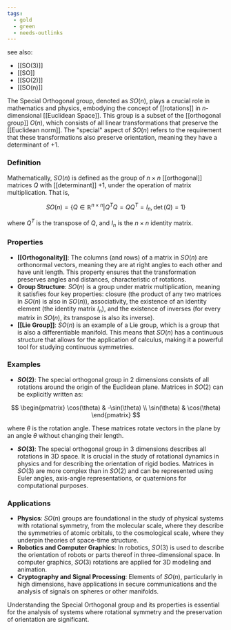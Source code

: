 ```yaml
---
tags:
  - gold
  - green
  - needs-outlinks
---
```


see also:
- [[SO(3)]]
- [[SO]]
- [[SO(2)]]
- [[SO(n)]]

The Special Orthogonal group, denoted as $SO(n)$, plays a crucial role in mathematics and physics, embodying the concept of [[rotations]] in $n$-dimensional [[Euclidean Space]]. This group is a subset of the [[orthogonal group]] $O(n)$, which consists of all linear transformations that preserve the [[Euclidean norm]]. The "special" aspect of $SO(n)$ refers to the requirement that these transformations also preserve orientation, meaning they have a determinant of +1.

### Definition

Mathematically, $SO(n)$ is defined as the group of $n \times n$ [[orthogonal]] matrices $Q$ with [[determinant]] +1, under the operation of matrix multiplication. That is,

$$SO(n) = \{Q \in \mathbb{R}^{n \times n} | Q^TQ = QQ^T = I_n, \det(Q) = 1\}$$

where $Q^T$ is the transpose of $Q$, and $I_n$ is the $n \times n$ identity matrix.

### Properties

- **[[Orthogonality]]**: The columns (and rows) of a matrix in $SO(n)$ are orthonormal vectors, meaning they are at right angles to each other and have unit length. This property ensures that the transformation preserves angles and distances, characteristic of rotations.
- **Group Structure**: $SO(n)$ is a group under matrix multiplication, meaning it satisfies four key properties: closure (the product of any two matrices in $SO(n)$ is also in $SO(n)$), associativity, the existence of an identity element (the identity matrix $I_n$), and the existence of inverses (for every matrix in $SO(n)$, its transpose is also its inverse).
- **[[Lie Group]]**: $SO(n)$ is an example of a Lie group, which is a group that is also a differentiable manifold. This means that $SO(n)$ has a continuous structure that allows for the application of calculus, making it a powerful tool for studying continuous symmetries.

### Examples

- **$SO(2)$**: The special orthogonal group in 2 dimensions consists of all rotations around the origin of the Euclidean plane. Matrices in $SO(2)$ can be explicitly written as:

$$
\begin{pmatrix}
\cos(\theta) & -\sin(\theta) \\
\sin(\theta) & \cos(\theta)
\end{pmatrix}
$$

where $\theta$ is the rotation angle. These matrices rotate vectors in the plane by an angle $\theta$ without changing their length.

- **$SO(3)$**: The special orthogonal group in 3 dimensions describes all rotations in 3D space. It is crucial in the study of rotational dynamics in physics and for describing the orientation of rigid bodies. Matrices in $SO(3)$ are more complex than in $SO(2)$ and can be represented using Euler angles, axis-angle representations, or quaternions for computational purposes.

### Applications

- **Physics**: $SO(n)$ groups are foundational in the study of physical systems with rotational symmetry, from the molecular scale, where they describe the symmetries of atomic orbitals, to the cosmological scale, where they underpin theories of space-time structure.
- **Robotics and Computer Graphics**: In robotics, $SO(3)$ is used to describe the orientation of robots or parts thereof in three-dimensional space. In computer graphics, $SO(3)$ rotations are applied for 3D modeling and animation.
- **Cryptography and Signal Processing**: Elements of $SO(n)$, particularly in high dimensions, have applications in secure communications and the analysis of signals on spheres or other manifolds.

Understanding the Special Orthogonal group and its properties is essential for the analysis of systems where rotational symmetry and the preservation of orientation are significant.